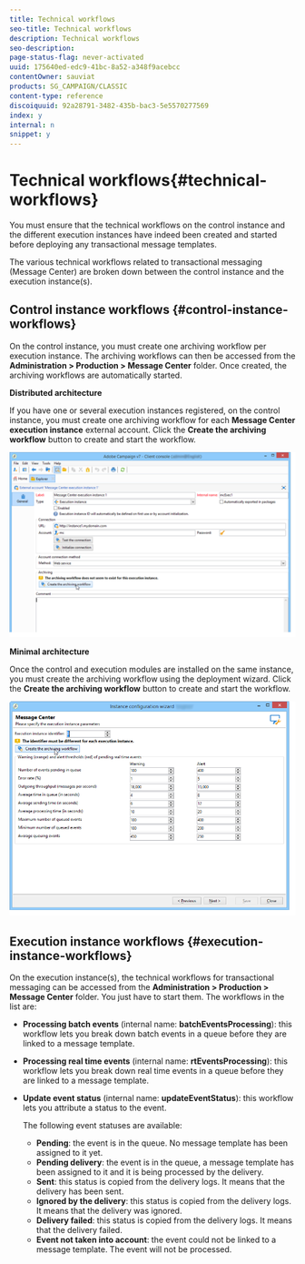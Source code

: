 ```yaml
---
title: Technical workflows
seo-title: Technical workflows
description: Technical workflows
seo-description: 
page-status-flag: never-activated
uuid: 175640ed-edc9-41bc-8a52-a348f9acebcc
contentOwner: sauviat
products: SG_CAMPAIGN/CLASSIC
content-type: reference
discoiquuid: 92a28791-3482-435b-bac3-5e5570277569
index: y
internal: n
snippet: y
---
```


# Technical workflows{#technical-workflows}

You must ensure that the technical workflows on the control instance and the different execution instances have indeed been created and started before deploying any transactional message templates.

The various technical workflows related to transactional messaging (Message Center) are broken down between the control instance and the execution instance(s).

## Control instance workflows {#control-instance-workflows}

On the control instance, you must create one archiving workflow per execution instance. The archiving workflows can then be accessed from the **Administration > Production > Message Center** folder. Once created, the archiving workflows are automatically started.

**Distributed architecture**

If you have one or several execution instances registered, on the control instance, you must create one archiving workflow for each **Message Center execution instance** external account. Click the **Create the archiving workflow** button to create and start the workflow.

![](assets/messagecenter_archiving_002.png)

**Minimal architecture**

Once the control and execution modules are installed on the same instance, you must create the archiving workflow using the deployment wizard. Click the **Create the archiving workflow** button to create and start the workflow.

![](assets/messagecenter_archiving_001.png)

## Execution instance workflows {#execution-instance-workflows}

On the execution instance(s), the technical workflows for transactional messaging can be accessed from the **Administration > Production > Message Center** folder. You just have to start them. The workflows in the list are:

* **Processing batch events** (internal name: **batchEventsProcessing**): this workflow lets you break down batch events in a queue before they are linked to a message template.
* **Processing real time events** (internal name: **rtEventsProcessing**): this workflow lets you break down real time events in a queue before they are linked to a message template.
* **Update event status** (internal name: **updateEventStatus**): this workflow lets you attribute a status to the event.

  The following event statuses are available:

    * **Pending**: the event is in the queue. No message template has been assigned to it yet.
    * **Pending delivery**: the event is in the queue, a message template has been assigned to it and it is being processed by the delivery.
    * **Sent**: this status is copied from the delivery logs. It means that the delivery has been sent.
    * **Ignored by the delivery**: this status is copied from the delivery logs. It means that the delivery was ignored.
    * **Delivery failed**: this status is copied from the delivery logs. It means that the delivery failed.
    * **Event not taken into account**: the event could not be linked to a message template. The event will not be processed.

